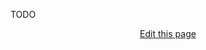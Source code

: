 TODO

<div style="text-align:center">
	<a class="edit-link" href="https://github.com/wcarhart/wcarhart.github.io/docs/overview.md" target="_blank"><i class="fas fa-edit"></i> Edit this page</a>
</div>